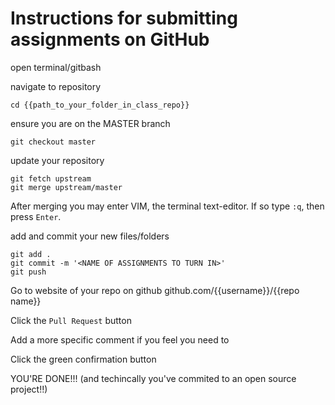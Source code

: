 # Instructions for submitting assignments on GitHub

open terminal/gitbash

navigate to repository
```
cd {{path_to_your_folder_in_class_repo}}
```

ensure you are on the MASTER branch
```
git checkout master
```

update your repository
```
git fetch upstream
git merge upstream/master
```

After merging you may enter VIM, the terminal text-editor.  If so type `:q`, then press `Enter`.

add and commit your new files/folders
```
git add .
git commit -m '<NAME OF ASSIGNMENTS TO TURN IN>'
git push
```

Go to website of your repo on github github.com/{{username}}/{{repo name}}

Click the `Pull Request` button

Add a more specific comment if you feel you need to

Click the green confirmation button

YOU'RE DONE!!! (and techincally you've commited to an open source project!!)
